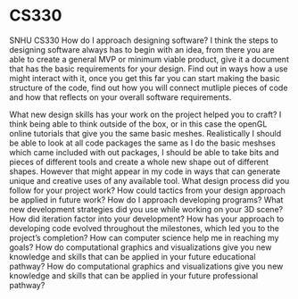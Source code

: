 # CS330
SNHU CS330
How do I approach designing software?
I think the steps to designing software always has to begin with an idea, from there you are able to create a general MVP or minimum viable product, give it a document that has the basic requirements for your design. Find out in ways how a use might interact with it, once you get this far you can start making the basic structure of the code, find out how you will connect mutliple pieces of code and how that reflects on your overall software requirements. 

What new design skills has your work on the project helped you to craft?
I think being able to think outside of the box, or in this case the openGL online tutorials that give you the same basic meshes. Realistically I should be able to look at all code packages the same as I do the basic meshses which came included with out packages, I should be able to take bits and pieces of different tools and create a whole new shape out of different shapes. However that might appear in my code in ways that can generate unique and creative uses of any available tool. 
What design process did you follow for your project work?
How could tactics from your design approach be applied in future work?
How do I approach developing programs?
What new development strategies did you use while working on your 3D scene?
How did iteration factor into your development?
How has your approach to developing code evolved throughout the milestones, which led you to the project’s completion?
How can computer science help me in reaching my goals?
How do computational graphics and visualizations give you new knowledge and skills that can be applied in your future educational pathway?
How do computational graphics and visualizations give you new knowledge and skills that can be applied in your future professional pathway?

